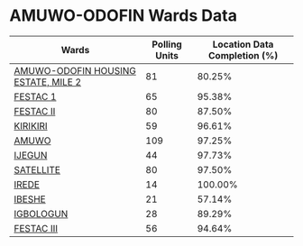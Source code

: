 
# AMUWO-ODOFIN Wards Data

| Wards | Polling Units | Location Data Completion (%) |
| ---- | ----- | ------- |
| [AMUWO-ODOFIN HOUSING ESTATE, MILE 2](./wards/5880-amuwo-odofin-housing-estate,-mile-2) | 81 | 80.25% |
| [FESTAC 1](./wards/5881-festac-1) | 65 | 95.38% |
| [FESTAC II](./wards/5882-festac-ii) | 80 | 87.50% |
| [KIRIKIRI](./wards/5883-kirikiri) | 59 | 96.61% |
| [AMUWO](./wards/5884-amuwo) | 109 | 97.25% |
| [IJEGUN](./wards/5885-ijegun) | 44 | 97.73% |
| [SATELLITE](./wards/5886-satellite) | 80 | 97.50% |
| [IREDE](./wards/5887-irede) | 14 | 100.00% |
| [IBESHE](./wards/5888-ibeshe) | 21 | 57.14% |
| [IGBOLOGUN](./wards/5889-igbologun) | 28 | 89.29% |
| [FESTAC III](./wards/5890-festac-iii) | 56 | 94.64% |




